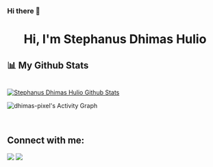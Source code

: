 ### Hi there 👋

<h1 align="center">Hi, I'm Stephanus Dhimas Hulio</h1>




## 📊 My Github Stats

  <br/>
    <a href="https://github.com/dhimas-pixel/"><img alt="Stephanus Dhimas Hulio Github Stats" src="https://github-readme-stats.vercel.app/api?username=dhimas-pixel&show_icons=true&count_private=true&theme=react&hide_border=true&bg_color=0D1117" /></a>

<img alt="dhimas-pixel's Activity Graph" src="https://activity-graph.herokuapp.com/graph?username=dhimas-pixel&bg_color=0D1117&color=5BCDEC&line=5BCDEC&point=FFFFFF&hide_border=true" /></a>

<br/>


## Connect with me:
<p align="left">

<a href = "https://www.linkedin.com/in/stephanus-dhimas-hulio-3732bb238/"><img src="https://img.icons8.com/fluent/48/000000/linkedin.png"/></a>
<a href = "https://www.instagram.com/_mbuhhhhh"><img src="https://img.icons8.com/fluent/48/000000/instagram-new.png"/></a>

